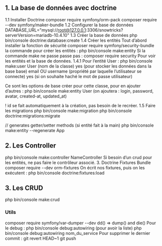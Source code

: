 ## 1. La base de données avec doctrine
1.1 Installer Doctrine
composer require symfony/orm-pack
composer require --dev symfony/maker-bundle
1.2 Configurer la base de données
DATABASE_URL="mysql://root@127.0.0.1:3306/snowtricks?serverVersion=mariadb-10.4.10"
1.3 Créer la base de données
php bin/console doctrine:database:create
1.4 Créer les entités
Tout d’abord installer la fonction de sécurité
composer require symfony/security-bundle
la commande pour créer les entités :
php bin/console make:entity
Si la commande make ne passe passe pas :
composer require security
Pour voir les entités et la base de données.
1.4.1 Pour l’entité User :
php bin/console make:user
User (nom de la classe)
yes (pour stocker les données dans la base base)
email OU username (propriété par laquelle l’utilisateur se connecte)
yes (si on souhaite haché le mot de passe utilisateur)

Ce sont les options de base créer pour cette classe, pour en ajouter d’autres :
php bin/console make:entity User
(on ajoutera : login, password, avatar, created-at, updated_at)

! id se fait automatiquement à la création, pas besoin de le recréer.
1.5 Faire les migrations
php bin/console make:migration
php bin/console doctrine:migrations:migrate

// generates getter/setter methods (si entité fait à la main)
 php bin/console make:entity --regenerate App

## 2. Les Controller
php bin/console make:controller NameController
Si besoin d’un crud pour les entités, ne pas faire le contrôleur associé.
3. Doctrine Fixtures Bundle
composer require --dev orm-fixtures
On écrit nos fixtures, puis on les exécutent : 
php bin/console doctrine:fixtures:load

## 3. Les CRUD
php bin/console make:crud

### Utils
composer require symfony/var-dumper --dev
dd() => dump() and die()
Pour le debug :
php bin/console debug:autowiring (pour avoir la liste) 
php bin/console debug:autowiring nom_du_service
Pour supprimer le dernier commit :
git revert HEAD~1
git push
